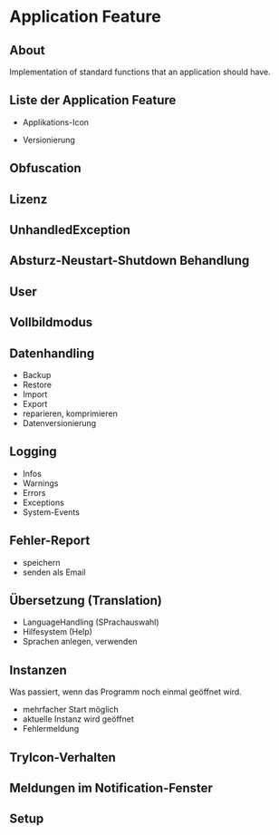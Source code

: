 # Application Feature

## About

Implementation of standard functions that an application should have.

## Liste der Application Feature

* Applikations-Icon

* Versionierung

## Obfuscation

## Lizenz

## UnhandledException

## Absturz-Neustart-Shutdown Behandlung

## User

## Vollbildmodus

## Datenhandling

* Backup
* Restore
* Import
* Export
* reparieren, komprimieren
* Datenversionierung

## Logging

* Infos
* Warnings
* Errors
* Exceptions
* System-Events

## Fehler-Report

* speichern
* senden als Email

## Übersetzung (Translation)

* LanguageHandling (SPrachauswahl)
* Hilfesystem (Help)
* Sprachen anlegen, verwenden

## Instanzen

  Was passiert, wenn das Programm noch einmal geöffnet wird.

* mehrfacher Start möglich
* aktuelle Instanz wird geöffnet
* Fehlermeldung

## TryIcon-Verhalten

## Meldungen im Notification-Fenster

## Setup
